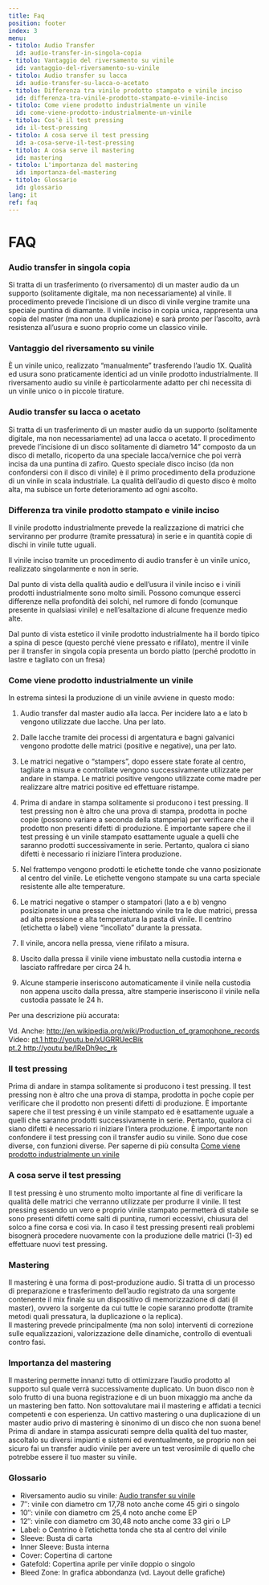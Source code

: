 ```yaml
---
title: Faq
position: footer
index: 3
menu:
- titolo: Audio Transfer
  id: audio-transfer-in-singola-copia
- titolo: Vantaggio del riversamento su vinile
  id: vantaggio-del-riversamento-su-vinile
- titolo: Audio transfer su lacca
  id: audio-transfer-su-lacca-o-acetato
- titolo: Differenza tra vinile prodotto stampato e vinile inciso
  id: differenza-tra-vinile-prodotto-stampato-e-vinile-inciso
- titolo: Come viene prodotto industrialmente un vinile
  id: come-viene-prodotto-industrialmente-un-vinile
- titolo: Cos'è il test pressing
  id: il-test-pressing
- titolo: A cosa serve il test pressing
  id: a-cosa-serve-il-test-pressing
- titolo: A cosa serve il mastering
  id: mastering
- titolo: L'importanza del mastering
  id: importanza-del-mastering
- titolo: Glossario
  id: glossario
lang: it
ref: faq
---
```


# FAQ

### Audio transfer in singola copia
Si tratta di un trasferimento (o riversamento) di un master audio da un supporto (solitamente digitale, ma non necessariamente) al vinile. Il procedimento prevede l’incisione di un disco di vinile vergine tramite una speciale puntina di diamante. Il vinile inciso in copia unica, rappresenta una copia del master (ma non una duplicazione) e sarà pronto per l’ascolto, avrà resistenza all’usura e suono proprio come un classico vinile.

### Vantaggio del riversamento su vinile
È un vinile unico, realizzato “manualmente” trasferendo l’audio 1X. Qualità ed usura sono praticamente identici ad un vinile prodotto industrialmente. Il riversamento audio su vinile è particolarmente adatto per chi necessita di un vinile unico o in piccole tirature.

### Audio transfer su lacca o acetato
Si tratta di un trasferimento di un master audio da un supporto (solitamente digitale, ma non necessariamente) ad una lacca o acetato. Il procedimento prevede l’incisione di un disco solitamente di diametro 14” composto da un disco di metallo, ricoperto da una speciale lacca/vernice che poi verrà incisa da una puntina di zafiro. Questo speciale disco inciso (da non confondersi con il disco di vinile) è il primo procedimento della produzione di un vinile in scala industriale. La qualità dell’audio di questo disco è molto alta, ma subisce un forte deterioramento ad ogni ascolto.

### Differenza tra vinile prodotto stampato e vinile inciso
Il vinile prodotto industrialmente prevede la realizzazione di matrici che serviranno per produrre (tramite pressatura) in serie e in quantità copie di dischi in vinile tutte uguali.

Il vinile inciso tramite un procedimento di audio transfer è un vinile unico, realizzato singolarmente e non in serie.

Dal punto di vista della qualità audio e dell’usura il vinile inciso e i vinili prodotti industrialmente sono molto simili. Possono comunque esserci differenze nella profondità dei solchi, nel rumore di fondo (comunque presente in qualsiasi vinile) e nell’esaltazione di alcune frequenze medio alte.

Dal punto di vista  estetico il vinile prodotto industrialmente ha il bordo tipico a spina di pesce (questo perché viene pressato e rifilato), mentre il vinile per il transfer in singola copia presenta un bordo piatto (perché prodotto in lastre e tagliato con un fresa)

### Come viene prodotto industrialmente un vinile
In estrema sintesi la produzione di un vinile avviene in questo modo:

1. Audio transfer dal master audio alla lacca. Per incidere lato a e lato b vengono utilizzate due lacche. Una per lato.

2. Dalle lacche tramite dei processi di argentatura e bagni galvanici vengono prodotte delle matrici (positive e negative), una per lato.

3. Le matrici negative o “stampers”, dopo essere state forate al centro, tagliate a misura e controllate vengono successivamente utilizzate per andare in stampa. Le matrici positive vengono utilizzate come madre per realizzare altre matrici positive ed effettuare ristampe.

4. Prima di andare in stampa solitamente si producono i test pressing. Il test pressing non è altro che una prova di stampa, prodotta in poche copie (possono variare a seconda della stamperia) per verificare che il prodotto non presenti difetti di produzione. È importante sapere che il test pressing è un vinile stampato esattamente uguale a quelli che saranno prodotti successivamente in serie. Pertanto, qualora ci siano difetti è necessario ri iniziare l’intera produzione.

6. Nel frattempo vengono prodotti le etichette tonde che vanno posizionate al centro del vinile. Le etichette vengono stampate su una carta speciale resistente alle alte temperature.

7. Le matrici negative o stamper o stampatori (lato a e b) vengno posizionate in una pressa che iniettando vinile tra le due matrici, pressa ad alta pressione e alta temperatura la pasta di vinile. Il centrino (etichetta o label) viene “incollato” durante la pressata.

8. Il vinile, ancora nella pressa, viene rifilato a misura.

9. Uscito dalla pressa il vinile viene imbustato nella custodia interna e lasciato raffredare per circa 24 h.

10. Alcune stamperie inseriscono automaticamente il vinile nella custodia non appena uscito dalla pressa, altre stamperie inseriscono il vinile nella custodia passate le 24 h.

Per una descrizione più accurata:

Vd. Anche: <a target="blank" href="http://en.wikipedia.org/wiki/Production_of_gramophone_records">http://en.wikipedia.org/wiki/Production_of_gramophone_records</a><br>
Video: <a target="blank" href="http://youtu.be/xUGRRUecBik"> pt.1 http://youtu.be/xUGRRUecBik</a><br>
<a target="blank" href="http://youtu.be/IReDh9ec_rk">pt.2 http://youtu.be/IReDh9ec_rk</a>

### Il test pressing
Prima di andare in stampa solitamente si producono i test pressing. Il test pressing non è altro che una prova di stampa, prodotta in poche copie per verificare che il prodotto non presenti difetti di produzione. È importante sapere che il test pressing è un vinile stampato ed è esattamente uguale a quelli che saranno prodotti successivamente in serie. Pertanto, qualora ci siano difetti è necessario ri iniziare l’intera produzione. È importante non confondere il test pressing con il transfer audio su vinile. Sono due cose diverse, con funzioni diverse. Per saperne di più consulta [Come viene prodotto industrialmente un vinile](#come-viene-prodotto-industrialmente-un-vinile)

### A cosa serve il test pressing
Il test pressing è uno strumento molto importante al fine di verificare la qualità delle matrici che verranno utilizzate per produrre il vinile. Il test pressing essendo un vero e proprio vinile stampato permetterà di stabile se sono presenti difetti come salti di puntina, rumori eccessivi, chiusura del solco a fine corsa e così via. In caso il test pressing presenti reali problemi bisognerà procedere nuovamente con la produzione delle matrici (1-3) ed effettuare nuovi test pressing.

### Mastering
Il mastering è una forma di post-produzione audio. Si tratta di un processo di preparazione e trasferimento dell’audio registrato da una sorgente contenente il mix finale su un dispositivo di memorizzazione di dati (il master), ovvero la sorgente da cui tutte le copie saranno prodotte (tramite metodi quali pressatura, la duplicazione o la replica).<br>
Il mastering prevede principalmente (ma non solo) interventi di correzione sulle equalizzazioni, valorizzazione delle dinamiche, controllo di eventuali contro fasi.

### Importanza del mastering
Il mastering permette innanzi tutto di ottimizzare l’audio prodotto al supporto sul quale verrà successivamente duplicato. Un buon disco non è solo frutto di una buona registrazione e di un buon mixaggio ma anche da un mastering ben fatto. Non sottovalutare mai il mastering e affidati a tecnici competenti e con esperienza. Un cattivo mastering o una duplicazione di un master audio privo di mastering è sinonimo di un disco che non suona bene!<br>
Prima di andare in stampa assicurati sempre della qualità del tuo master, ascoltalo su diversi impianti e sistemi ed eventualmente, se proprio non sei sicuro fai un transfer audio vinile per avere un test verosimile di quello che potrebbe essere il tuo master su vinile.

### Glossario
* Riversamento audio su vinile: [Audio transfer su vinile](#audio-transfer-in-singola-copia)
* 7″: vinile con diametro cm 17,78 noto anche come 45 giri o singolo
* 10″: vinile con diametro cm 25,4 noto anche come EP
* 12″: vinile con diametro cm 30,48 noto anche come 33 giri o LP
* Label: o Centrino è l’etichetta tonda che sta al centro del vinile
* Sleeve: Busta di carta
* Inner Sleeve: Busta interna
* Cover: Copertina di cartone
* Gatefold: Copertina aprile per vinile doppio o singolo
* Bleed Zone: In grafica abbondanza (vd. Layout delle grafiche)


